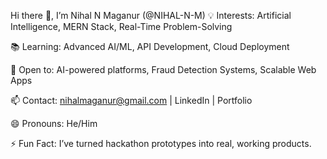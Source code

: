 Hi there 👋, I’m Nihal N Maganur (@NIHAL-N-M)
💡 Interests: Artificial Intelligence, MERN Stack, Real-Time Problem-Solving

📚 Learning: Advanced AI/ML, API Development, Cloud Deployment

🤝 Open to: AI-powered platforms, Fraud Detection Systems, Scalable Web Apps

📫 Contact: nihalmaganur@gmail.com | LinkedIn | Portfolio

😄 Pronouns: He/Him

⚡ Fun Fact: I’ve turned hackathon prototypes into real, working products.
